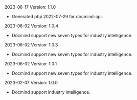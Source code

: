 2023-08-17 Version: 1.1.0
- Generated php 2022-07-29 for docmind-api.

2023-06-02 Version: 1.0.4
- Docmind support new seven types for industry intelligence.

2023-06-02 Version: 1.0.3
- Docmind support new seven types for industry intelligence.

2023-06-02 Version: 1.0.1
- Docmind support new seven types for industry intelligence.

2023-02-07 Version: 1.0.0
- Docmind support industry intelligence.

